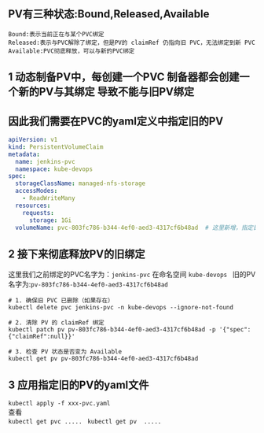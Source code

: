 ## PV有三种状态:Bound,Released,Available 
```
Bound:表示当前正在与某个PVC绑定
Released:表示与PVC解除了绑定，但是PV的 claimRef 仍指向旧 PVC，无法绑定到新 PVC
Available:PVC彻底释放，可以与新的PVC绑定
```

## 1 动态制备PV中，每创建一个PVC 制备器都会创建一个新的PV与其绑定 导致不能与旧PV绑定  
## 因此我们需要在PVC的yaml定义中指定旧的PV
```yaml
apiVersion: v1
kind: PersistentVolumeClaim
metadata:
  name: jenkins-pvc
  namespace: kube-devops
spec:
  storageClassName: managed-nfs-storage
  accessModes:
    - ReadWriteMany
  resources:
    requests:
      storage: 1Gi
  volumeName: pvc-803fc786-b344-4ef0-aed3-4317cf6b48ad  # 这里新增，指定目标PV
```

## 2 接下来彻底释放PV的旧绑定  
这里我们之前绑定的PVC名字为：`jenkins-pvc` 在命名空间 `kube-devops ` 
旧的PV名字为:` pv-803fc786-b344-4ef0-aed3-4317cf6b48ad  `
```command  
# 1. 确保旧 PVC 已删除（如果存在）
kubectl delete pvc jenkins-pvc -n kube-devops --ignore-not-found

# 2. 清除 PV 的 claimRef 绑定
kubectl patch pv pv-803fc786-b344-4ef0-aed3-4317cf6b48ad -p '{"spec":{"claimRef":null}}'

# 3. 检查 PV 状态是否变为 Available
kubectl get pv pv-803fc786-b344-4ef0-aed3-4317cf6b48ad
```
## 3 应用指定旧的PV的yaml文件   
`kubectl apply -f xxx-pvc.yaml`  
查看  
`kubectl get pvc ..... `
`kubectl get pv  ..... `
